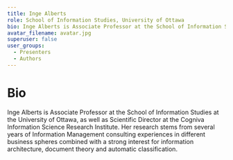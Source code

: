 ```yaml
---
title: Inge Alberts
role: School of Information Studies, University of Ottawa
bio: Inge Alberts is Associate Professor at the School of Information Studies at the University of Ottawa, as well as Scientific Director at the Cogniva Information Science Research Institute. Her research stems from several years of Information Management consulting experiences in different business spheres combined with a strong interest for information architecture, document theory and automatic classification.
avatar_filename: avatar.jpg
superuser: false
user_groups:
  - Presenters
  - Authors
---
```

# Bio
Inge Alberts is Associate Professor at the School of Information Studies at the University of Ottawa, as well as Scientific Director at the Cogniva Information Science Research Institute. Her research stems from several years of Information Management consulting experiences in different business spheres combined with a strong interest for information architecture, document theory and automatic classification.